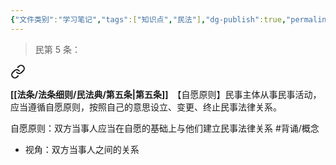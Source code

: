 ```yaml
---
{"文件类别":"学习笔记","tags":["知识点","民法"],"dg-publish":true,"permalink":"/学习笔记studyup/民法总论/自愿原则/","dgPassFrontmatter":true,"created":"2024-10-26T13:22:01.060+08:00","updated":"2024-10-31T09:00:50.482+08:00"}
---
```


>民第 5 条：
<div class="transclusion internal-embed is-loaded"><a class="markdown-embed-link" href="/////#t5" aria-label="Open link"><svg xmlns="http://www.w3.org/2000/svg" width="24" height="24" viewBox="0 0 24 24" fill="none" stroke="currentColor" stroke-width="2" stroke-linecap="round" stroke-linejoin="round" class="svg-icon lucide-link"><path d="M10 13a5 5 0 0 0 7.54.54l3-3a5 5 0 0 0-7.07-7.07l-1.72 1.71"></path><path d="M14 11a5 5 0 0 0-7.54-.54l-3 3a5 5 0 0 0 7.07 7.07l1.71-1.71"></path></svg></a><div class="markdown-embed">



**[[法条/法条细则/民法典/第五条\|第五条]]**　【自愿原则】民事主体从事民事活动，应当遵循自愿原则，按照自己的意思设立、变更、终止民事法律关系。 

</div></div>


自愿原则：双方当事人应当在自愿的基础上与他们建立民事法律关系 #背诵/概念 
- 视角：双方当事人之间的关系
